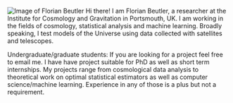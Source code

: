 ![Image of Florian Beutler](https://avatars0.githubusercontent.com/u/10950512?v=4&u=95429ac36ffcd5986631a2e1fad2eec873adc027&s=400)
Hi there! I am Florian Beutler, a researcher at the Institute for Cosmology and Gravitation in Portsmouth, UK. I am working in the fields of cosmology, statistical analysis and machine learning. Broadly speaking, I test models of the Universe using data collected with satellites and telescopes.

Undergraduate/graduate students: If you are looking for a project feel free to email me. I have have project suitable for PhD as well as short term internships. My projects range from cosmological data analysis to theoretical work on optimal statistical estimators as well as computer science/machine learning. Experience in any of those is a plus but not a requirement.
